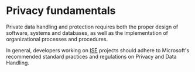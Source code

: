 # Privacy fundamentals

Private data handling and protection requires both the proper design of software,
systems and databases, as well as the implementation of organizational processes and procedures.

In general, developers working on [ISE](../ISE.md) projects should adhere to Microsoft's recommended standard practices and regulations on Privacy and Data Handling.